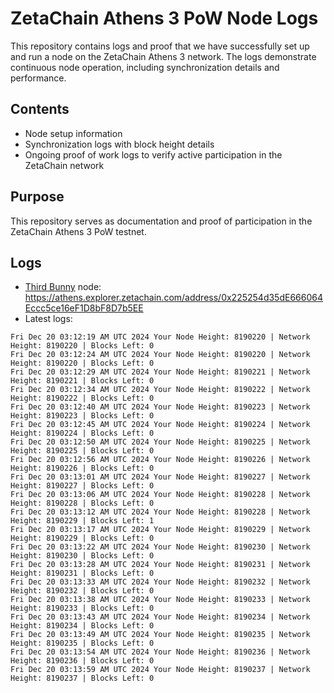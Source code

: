 # ZetaChain Athens 3 PoW Node Logs
This repository contains logs and proof that we have successfully set up and run a node on the ZetaChain Athens 3 network. The logs demonstrate continuous node operation, including synchronization details and performance.

## Contents
- Node setup information
- Synchronization logs with block height details
- Ongoing proof of work logs to verify active participation in the ZetaChain network

## Purpose
This repository serves as documentation and proof of participation in the ZetaChain Athens 3 PoW testnet.

## Logs

- [Third Bunny](https://thirdbunny.xyz/) node: https://athens.explorer.zetachain.com/address/0x225254d35dE666064Eccc5ce16eF1D8bF8D7b5EE
- Latest logs:
```
Fri Dec 20 03:12:19 AM UTC 2024 Your Node Height: 8190220 | Network Height: 8190220 | Blocks Left: 0
Fri Dec 20 03:12:24 AM UTC 2024 Your Node Height: 8190220 | Network Height: 8190220 | Blocks Left: 0
Fri Dec 20 03:12:29 AM UTC 2024 Your Node Height: 8190221 | Network Height: 8190221 | Blocks Left: 0
Fri Dec 20 03:12:34 AM UTC 2024 Your Node Height: 8190222 | Network Height: 8190222 | Blocks Left: 0
Fri Dec 20 03:12:40 AM UTC 2024 Your Node Height: 8190223 | Network Height: 8190223 | Blocks Left: 0
Fri Dec 20 03:12:45 AM UTC 2024 Your Node Height: 8190224 | Network Height: 8190224 | Blocks Left: 0
Fri Dec 20 03:12:50 AM UTC 2024 Your Node Height: 8190225 | Network Height: 8190225 | Blocks Left: 0
Fri Dec 20 03:12:56 AM UTC 2024 Your Node Height: 8190226 | Network Height: 8190226 | Blocks Left: 0
Fri Dec 20 03:13:01 AM UTC 2024 Your Node Height: 8190227 | Network Height: 8190227 | Blocks Left: 0
Fri Dec 20 03:13:06 AM UTC 2024 Your Node Height: 8190228 | Network Height: 8190228 | Blocks Left: 0
Fri Dec 20 03:13:12 AM UTC 2024 Your Node Height: 8190228 | Network Height: 8190229 | Blocks Left: 1
Fri Dec 20 03:13:17 AM UTC 2024 Your Node Height: 8190229 | Network Height: 8190229 | Blocks Left: 0
Fri Dec 20 03:13:22 AM UTC 2024 Your Node Height: 8190230 | Network Height: 8190230 | Blocks Left: 0
Fri Dec 20 03:13:28 AM UTC 2024 Your Node Height: 8190231 | Network Height: 8190231 | Blocks Left: 0
Fri Dec 20 03:13:33 AM UTC 2024 Your Node Height: 8190232 | Network Height: 8190232 | Blocks Left: 0
Fri Dec 20 03:13:38 AM UTC 2024 Your Node Height: 8190233 | Network Height: 8190233 | Blocks Left: 0
Fri Dec 20 03:13:43 AM UTC 2024 Your Node Height: 8190234 | Network Height: 8190234 | Blocks Left: 0
Fri Dec 20 03:13:49 AM UTC 2024 Your Node Height: 8190235 | Network Height: 8190235 | Blocks Left: 0
Fri Dec 20 03:13:54 AM UTC 2024 Your Node Height: 8190236 | Network Height: 8190236 | Blocks Left: 0
Fri Dec 20 03:13:59 AM UTC 2024 Your Node Height: 8190237 | Network Height: 8190237 | Blocks Left: 0
```
